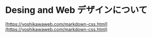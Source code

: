 # Desing and Web デザインについて

[https://yoshikawaweb.com/markdown-css.html](https://yoshikawaweb.com/markdown-css.html)